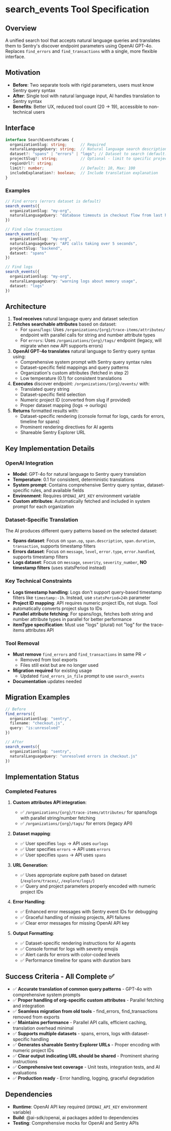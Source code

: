 # search_events Tool Specification

## Overview

A unified search tool that accepts natural language queries and translates them to Sentry's discover endpoint parameters using OpenAI GPT-4o. Replaces `find_errors` and `find_transactions` with a single, more flexible interface.

## Motivation

- **Before**: Two separate tools with rigid parameters, users must know Sentry query syntax
- **After**: Single tool with natural language input, AI handles translation to Sentry syntax
- **Benefits**: Better UX, reduced tool count (20 → 19), accessible to non-technical users

## Interface

```typescript
interface SearchEventsParams {
  organizationSlug: string;      // Required
  naturalLanguageQuery: string;  // Natural language search description
  dataset?: "spans" | "errors" | "logs"; // Dataset to search (default: "errors")
  projectSlug?: string;          // Optional - limit to specific project
  regionUrl?: string;           
  limit?: number;                // Default: 10, Max: 100
  includeExplanation?: boolean;  // Include translation explanation
}
```

### Examples

```typescript
// Find errors (errors dataset is default)
search_events({
  organizationSlug: "my-org",
  naturalLanguageQuery: "database timeouts in checkout flow from last hour"
})

// Find slow transactions
search_events({
  organizationSlug: "my-org",
  naturalLanguageQuery: "API calls taking over 5 seconds",
  projectSlug: "backend",
  dataset: "spans"
})

// Find logs
search_events({
  organizationSlug: "my-org",
  naturalLanguageQuery: "warning logs about memory usage",
  dataset: "logs"
})
```

## Architecture

1. **Tool receives** natural language query and dataset selection
2. **Fetches searchable attributes** based on dataset:
   - For `spans`/`logs`: Uses `/organizations/{org}/trace-items/attributes/` endpoint with parallel calls for string and number attribute types
   - For `errors`: Uses `/organizations/{org}/tags/` endpoint (legacy, will migrate when new API supports errors)
3. **OpenAI GPT-4o translates** natural language to Sentry query syntax using:
   - Comprehensive system prompt with Sentry query syntax rules
   - Dataset-specific field mappings and query patterns
   - Organization's custom attributes (fetched in step 2)
   - Low temperature (0.1) for consistent translations
4. **Executes** discover endpoint: `/organizations/{org}/events/` with:
   - Translated query string
   - Dataset-specific field selection
   - Numeric project ID (converted from slug if provided)
   - Proper dataset mapping (logs → ourlogs)
5. **Returns** formatted results with:
   - Dataset-specific rendering (console format for logs, cards for errors, timeline for spans)
   - Prominent rendering directives for AI agents
   - Shareable Sentry Explorer URL

## Key Implementation Details

### OpenAI Integration

- **Model**: GPT-4o for natural language to Sentry query translation
- **Temperature**: 0.1 for consistent, deterministic translations
- **System prompt**: Contains comprehensive Sentry query syntax, dataset-specific rules, and available fields
- **Environment**: Requires `OPENAI_API_KEY` environment variable
- **Custom attributes**: Automatically fetched and included in system prompt for each organization

### Dataset-Specific Translation

The AI produces different query patterns based on the selected dataset:

- **Spans dataset**: Focus on `span.op`, `span.description`, `span.duration`, `transaction`, supports timestamp filters
- **Errors dataset**: Focus on `message`, `level`, `error.type`, `error.handled`, supports timestamp filters  
- **Logs dataset**: Focus on `message`, `severity`, `severity_number`, **NO timestamp filters** (uses statsPeriod instead)

### Key Technical Constraints

- **Logs timestamp handling**: Logs don't support query-based timestamp filters like `timestamp:-1h`. Instead, use `statsPeriod=24h` parameter
- **Project ID mapping**: API requires numeric project IDs, not slugs. Tool automatically converts project slugs to IDs
- **Parallel attribute fetching**: For spans/logs, fetches both string and number attribute types in parallel for better performance
- **itemType specification**: Must use "logs" (plural) not "log" for the trace-items attributes API

### Tool Removal

- **Must remove** `find_errors` and `find_transactions` in same PR ✓
  - Removed from tool exports
  - Files still exist but are no longer used
- **Migration required** for existing usage
  - Updated `find_errors_in_file` prompt to use `search_events`
- **Documentation** updates needed

## Migration Examples

```typescript
// Before
find_errors({
  organizationSlug: "sentry",
  filename: "checkout.js",
  query: "is:unresolved"
})

// After
search_events({
  organizationSlug: "sentry",
  naturalLanguageQuery: "unresolved errors in checkout.js"
})
```

## Implementation Status

### Completed Features

1. **Custom attributes API integration**: 
   - ✅ `/organizations/{org}/trace-items/attributes/` for spans/logs with parallel string/number fetching
   - ✅ `/organizations/{org}/tags/` for errors (legacy API)

2. **Dataset mapping**:
   - ✅ User specifies `logs` → API uses `ourlogs`
   - ✅ User specifies `errors` → API uses `errors`
   - ✅ User specifies `spans` → API uses `spans`

3. **URL Generation**:
   - ✅ Uses appropriate explore path based on dataset (`/explore/traces/`, `/explore/logs/`)
   - ✅ Query and project parameters properly encoded with numeric project IDs

4. **Error Handling**:
   - ✅ Enhanced error messages with Sentry event IDs for debugging
   - ✅ Graceful handling of missing projects, API failures
   - ✅ Clear error messages for missing OpenAI API key

5. **Output Formatting**:
   - ✅ Dataset-specific rendering instructions for AI agents
   - ✅ Console format for logs with severity emojis
   - ✅ Alert cards for errors with color-coded levels
   - ✅ Performance timeline for spans with duration bars

## Success Criteria - All Complete ✅

- ✅ **Accurate translation of common query patterns** - GPT-4o with comprehensive system prompts
- ✅ **Proper handling of org-specific custom attributes** - Parallel fetching and integration
- ✅ **Seamless migration from old tools** - find_errors, find_transactions removed from exports
- ✅ **Maintains performance** - Parallel API calls, efficient caching, translation overhead minimal
- ✅ **Supports multiple datasets** - spans, errors, logs with dataset-specific handling
- ✅ **Generates shareable Sentry Explorer URLs** - Proper encoding with numeric project IDs
- ✅ **Clear output indicating URL should be shared** - Prominent sharing instructions
- ✅ **Comprehensive test coverage** - Unit tests, integration tests, and AI evaluations
- ✅ **Production ready** - Error handling, logging, graceful degradation

## Dependencies

- **Runtime**: OpenAI API key required (`OPENAI_API_KEY` environment variable)
- **Build**: @ai-sdk/openai, ai packages added to dependencies
- **Testing**: Comprehensive mocks for OpenAI and Sentry APIs